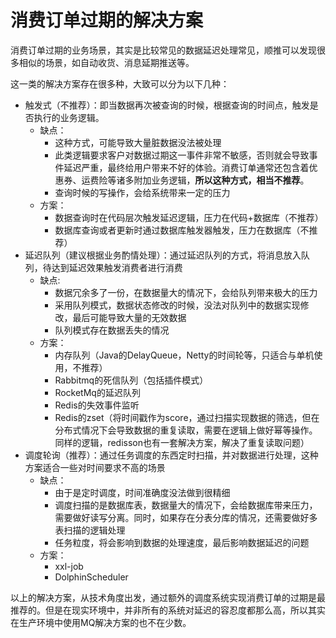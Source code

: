 # 消费订单过期的解决方案

消费订单过期的业务场景，其实是比较常见的数据延迟处理常见，顺推可以发现很多相似的场景，如自动收货、消息延期推送等。

这一类的解决方案存在很多种，大致可以分为以下几种：
* 触发式（不推荐）：即当数据再次被查询的时候，根据查询的时间点，触发是否执行的业务逻辑。
  * 缺点：
    * 这种方式，可能导致大量脏数据没法被处理
    * 此类逻辑要求客户对数据过期这一事件非常不敏感，否则就会导致事件延迟严重，最终给用户带来不好的体验。消费订单通常还包含着优惠券、运费险等诸多附加业务逻辑，**所以这种方式，相当不推荐**。
    * 查询时候的写操作，会给系统带来一定的压力
  * 方案：
    * 数据查询时在代码层次触发延迟逻辑，压力在代码+数据库（不推荐）
    * 数据库查询或者更新时通过数据库触发器触发，压力在数据库（不推荐）
* 延迟队列（建议根据业务酌情处理）：通过延迟队列的方式，将消息放入队列，待达到延迟效果触发消费者进行消费
  * 缺点:
    * 数据冗余多了一份，在数据量大的情况下，会给队列带来极大的压力
    * 采用队列模式，数据状态修改的时候，没法对队列中的数据实现修改，最后可能导致大量的无效数据
    * 队列模式存在数据丢失的情况
  * 方案：
    * 内存队列（Java的DelayQueue，Netty的时间轮等，只适合与单机使用，不推荐）
    * Rabbitmq的死信队列（包括插件模式）
    * RocketMq的延迟队列
    * Redis的失效事件监听
    * Redis的zset（将时间戳作为score，通过扫描实现数据的筛选，但在分布式情况下会导致数据的重复读取，需要在逻辑上做好幂等操作。同样的逻辑，redisson也有一套解决方案，解决了重复读取问题）
* 调度轮询（推荐）：通过任务调度的东西定时扫描，并对数据进行处理，这种方案适合一些对时间要求不高的场景
  * 缺点：
    * 由于是定时调度，时间准确度没法做到很精细
    * 调度扫描的是数据库表，数据量大的情况下，会给数据库带来压力，需要做好读写分离。同时，如果存在分表分库的情况，还需要做好多表扫描的逻辑处理
    * 任务粒度，将会影响到数据的处理速度，最后影响数据延迟的问题
  * 方案：
    * xxl-job
    * DolphinScheduler

以上的解决方案，从技术角度出发，通过额外的调度系统实现消费订单的过期是最推荐的。但是在现实环境中，并非所有的系统对延迟的容忍度都那么高，所以其实在生产环境中使用MQ解决方案的也不在少数。
 
